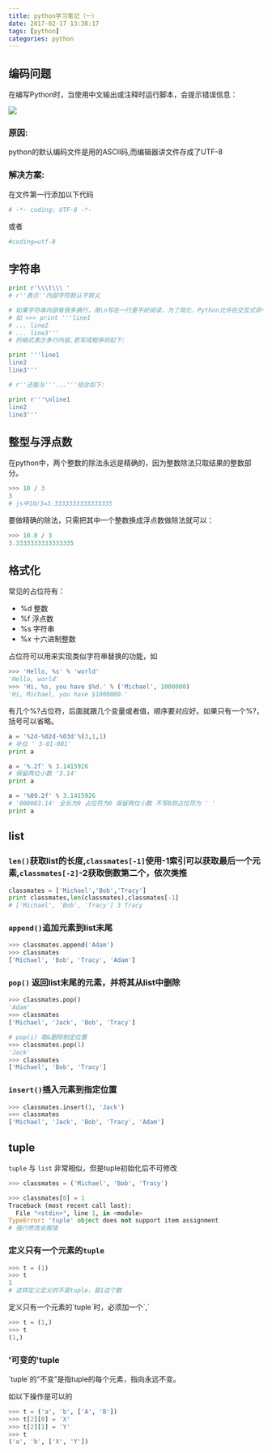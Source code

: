 ```yaml
---
title: python学习笔记（一）
date: 2017-02-17 13:38:17
tags: [python]
categories: python
---
```

## 编码问题

<p class="tip">在编写Python时，当使用中文输出或注释时运行脚本，会提示错误信息：</p>

![](http://7xrqm7.com1.z0.glb.clouddn.com/python-encoding-error.png)

### 原因:
python的默认编码文件是用的ASCII码,而编辑器讲文件存成了UTF-8

### 解决方案:
在文件第一行添加以下代码
```python
# -*- coding: UTF-8 -*-    
```
或者  

```python
#coding=utf-8
```

## 字符串

```python
print r'\\\t\\\ '
# r''表示''内部字符默认不转义

# 如果字符串内部有很多换行，用\n写在一行里不好阅读，为了简化，Python允许在交互式命令行中用'''...'''
# 如 >>> print '''line1
# ... line2
# ... line3'''
# 的格式表示多行内容,若写成程序则如下:

print '''line1
line2
line3'''

# r''还能与'''...'''结合如下:

print r'''\nline1
line2
line3'''
```
<!-- more -->

## 整型与浮点数
<p class="tip">在python中，两个整数的除法永远是精确的，因为整数除法只取结果的整数部分。</p>

```python
>>> 10 / 3
3
# js中10/3=3.3333333333333335
```
要做精确的除法，只需把其中一个整数换成浮点数做除法就可以：

```python
>>> 10.0 / 3
3.3333333333333335
```

## 格式化

常见的占位符有：

- %d	整数
- %f	浮点数
- %s	字符串
- %x	十六进制整数

占位符可以用来实现类似字符串替换的功能，如

```python
>>> 'Hello, %s' % 'world'
'Hello, world'
>>> 'Hi, %s, you have $%d.' % ('Michael', 1000000)
'Hi, Michael, you have $1000000.'
```
<p class="tip">有几个%?占位符，后面就跟几个变量或者值，顺序要对应好。如果只有一个%?，括号可以省略。</p>

```python
a = '%2d-%02d-%03d'%(3,1,1)
# 补位 ' 3-01-001'
print a

a = '%.2f' % 3.1415926
# 保留两位小数 '3.14'
print a

a = '%09.2f' % 3.1415926
# '000003.14' 全长为9 占位符为0 保留两位小数 不写0则占位符为 ' '
print a
```

## list
### `len()`获取list的长度,`classmates[-1]`使用-1索引可以获取最后一个元素,`classmates[-2]`-2获取倒数第二个，依次类推
```python
classmates = ['Michael','Bob','Tracy']
print classmates,len(classmates),classmates[-1]
# ['Michael', 'Bob', 'Tracy'] 3 Tracy
```

### `append()`追加元素到list末尾

```python
>>> classmates.append('Adam')
>>> classmates
['Michael', 'Bob', 'Tracy', 'Adam']
```

### `pop()` 返回list末尾的元素，并将其从list中删除

```python
>>> classmates.pop()
'Adam'
>>> classmates
['Michael', 'Jack', 'Bob', 'Tracy']

# pop(i) 取&删除制定位置
>>> classmates.pop(1)
'Jack'
>>> classmates
['Michael', 'Bob', 'Tracy']
```

### `insert()`插入元素到指定位置

```python
>>> classmates.insert(1, 'Jack')
>>> classmates
['Michael', 'Jack', 'Bob', 'Tracy', 'Adam']
```

## tuple

`tuple` 与 `list` 非常相似，但是tuple初始化后不可修改

```python
>>> classmates = ('Michael', 'Bob', 'Tracy')

>>> classmates[0] = 1
Traceback (most recent call last):
  File "<stdin>", line 1, in <module>
TypeError: 'tuple' object does not support item assignment
# 强行修改会报错
```
### 定义只有一个元素的`tuple`

```python
>>> t = (1)
>>> t
1
# 这样定义定义的不是tuple，是1这个数
```
<p class="tip">定义只有一个元素的`tuple`时，必须加一个`,`</p>

```python
>>> t = (1,)
>>> t
(1,)
```


### '可变的'tuple

<p class="tip">`tuple`的“不变”是指tuple的每个元素，指向永远不变。</p>

如以下操作是可以的

```python
>>> t = ('a', 'b', ['A', 'B'])
>>> t[2][0] = 'X'
>>> t[2][1] = 'Y'
>>> t
('a', 'b', ['X', 'Y'])
```
